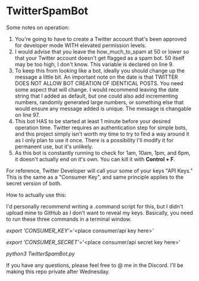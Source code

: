 # TwitterSpamBot
Some notes on operation:

1. You're going to have to create a Twitter account that's been approved for developer mode WITH elevated permission levels.
2. I would advise that you leave the how_much_to_spam at 50 or lower so that your Twitter account doesn't get flagged as a spam bot. 50 itself may be too high, I don't know. This variable is declared on line 9.
3. To keep this from looking like a bot, ideally you should change up the message a little bit. An important note on the date is that TWITTER DOES NOT ALLOW BOT CREATION OF IDENTICAL POSTS. You need some aspect that will change. I would recommend leaving the date string that I added as default, but one could also add incrementing numbers, randomly generated large numbers, or something else that would ensure any message added is unique. The message is changable on line 97.
4. This bot HAS to be started at least 1 minute before your desired operation time. Twitter requires an authentication step for simple bots, and this project simply isn't worth my time to try to find a way around it as I only plan to use it once. There is a possibility I'll modify it for permanent use, but it's unlikely.
5. As this bot is constantly running to check for 1am, 10am, 1pm, and 6pm, it doesn't actually end on it's own. You can kill it with **Control + F**.

For reference, Twitter Developer will call your some of your keys "API Keys." This is the same as a "Consumer Key", and same principle applies to the secret version of both.

How to actually use this:

I'd personally recommend writing a .command script for this, but I didn't upload mine to GitHub as I don't want to reveal my keys. Basically, you need to run these three commands in a terminal window.

_export 'CONSUMER_KEY'='_<place consumer/api key here>_'_

_export 'CONSUMER_SECRET'=_'<place consumer/api secret key here>'
  
_python3 TwitterSpamBot.py_
  
If you have any questions, please feel free to @ me in the Discord. I'll be making this repo private after Wednesday.
